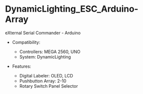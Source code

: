 # DynamicLighting_ESC_Arduino-Array
eXternal Serial Commander - Arduino

- Compatibility:
  * Controllers: MEGA 2560, UNO
  * System: DynamicLighting
  
- Features:
  * Digital Labeler: OLED, LCD
  * Pushbutton Array: 2-10
  * Rotary Switch Panel Selector
